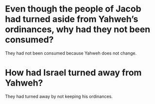 # Even though the people of Jacob had turned aside from Yahweh’s ordinances, why had they not been consumed?

They had not been consumed because Yahweh does not change.

# How had Israel turned away from Yahweh?

They had turned away by not keeping his ordinances.

